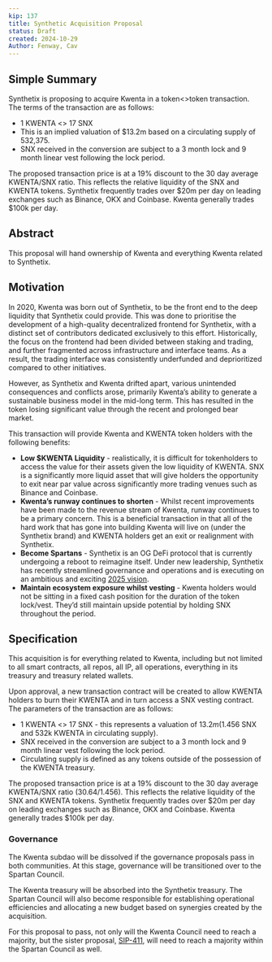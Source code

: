 ```yaml
---
kip: 137
title: Synthetic Acquisition Proposal
status: Draft
created: 2024-10-29
Author: Fenway, Cav
---
```


## Simple Summary
Synthetix is proposing to acquire Kwenta in a token<>token transaction. The terms of the transaction are as follows:
- 1 KWENTA <> 17 SNX
- This is an implied valuation of $13.2m based on a circulating supply of 532,375.
- SNX received in the conversion are subject to a 3 month lock and 9 month linear vest following the lock period.

The proposed transaction price is at a 19% discount to the 30 day average KWENTA/SNX ratio. This reflects the relative liquidity of the SNX and KWENTA tokens. Synthetix frequently trades over $20m per day on leading exchanges such as Binance, OKX and Coinbase. Kwenta generally trades $100k per day. 

## Abstract
This proposal will hand ownership of Kwenta and everything Kwenta related to Synthetix. 

## Motivation
In 2020, Kwenta was born out of Synthetix, to be the front end to the deep liquidity that Synthetix could provide. This was done to prioritise the development of a high-quality decentralized frontend for Synthetix, with a distinct set of contributors dedicated exclusively to this effort. Historically, the focus on the frontend had been divided between staking and trading, and further fragmented across infrastructure and interface teams. As a result, the trading interface was consistently underfunded and deprioritized compared to other initiatives.

However, as Synthetix and Kwenta drifted apart, various unintended consequences and conflicts arose, primarily Kwenta’s ability to generate a sustainable business model in the mid-long term. This has resulted in the token losing significant value through the recent and prolonged bear market.

This transaction will provide Kwenta and KWENTA token holders with the following benefits:
- **Low $KWENTA Liquidity** - realistically, it is difficult for tokenholders to access the value for their assets given the low liquidity of KWENTA. SNX is a significantly more liquid asset that will give holders the opportunity to exit near par value across significantly more trading venues such as Binance and Coinbase.
- **Kwenta’s runway continues to shorten** - Whilst recent improvements have been made to the revenue stream of Kwenta, runway continues to be a primary concern. This is a beneficial transaction in that all of the hard work that has gone into building Kwenta will live on (under the Synthetix brand) and KWENTA holders get an exit or realignment with Synthetix.
- **Become Spartans** - Synthetix is an OG DeFi protocol that is currently undergoing a reboot to reimagine itself. Under new leadership, Synthetix has recently streamlined governance and operations and is executing on an ambitious and exciting [2025 vision](https://mirror.xyz/0xF0Ab6151b0705790378b4c3504918a85c5E39246/DEuFmBrXyjaxe7CFFhzrotdyZFsG9xnFpLd2t3TFAro).
- **Maintain ecosystem exposure whilst vesting** - Kwenta holders would not be sitting in a fixed cash position for the duration of the token lock/vest. They’d still maintain upside potential by holding SNX throughout the period. 

## Specification
This acquisition is for everything related to Kwenta, including but not limited to all smart contracts, all repos, all IP, all operations, everything in its treasury and treasury related wallets. 

Upon approval, a new transaction contract will be created to allow KWENTA holders to burn their KWENTA and in turn access a SNX vesting contract. The parameters of the transaction are as follows:
- 1 KWENTA <> 17 SNX - this represents a valuation of $13.2m ($1.456 SNX and 532k KWENTA in circulating supply).
- SNX received in the conversion are subject to a 3 month lock and 9 month linear vest following the lock period.
- Circulating supply is defined as any tokens outside of the possession of the KWENTA treasury.

The proposed transaction price is at a 19% discount to the 30 day average KWENTA/SNX ratio ($30.64/$1.456). This reflects the relative liquidity of the SNX and KWENTA tokens. Synthetix frequently trades over $20m per day on leading exchanges such as Binance, OKX and Coinbase. Kwenta generally trades $100k per day. 

### Governance
The Kwenta subdao will be dissolved if the governance proposals pass in both communities. At this stage, governance will be transitioned over to the Spartan Council.

The Kwenta treasury will be absorbed into the Synthetix treasury. The Spartan Council will also become responsible for establishing operational efficiencies and allocating a new budget based on synergies created by the acquisition. 

For this proposal to pass, not only will the Kwenta Council need to reach a majority, but the sister proposal, [SIP-411](https://sips.synthetix.io/sips/sip-411/), will need to reach a majority within the Spartan Council as well. 

